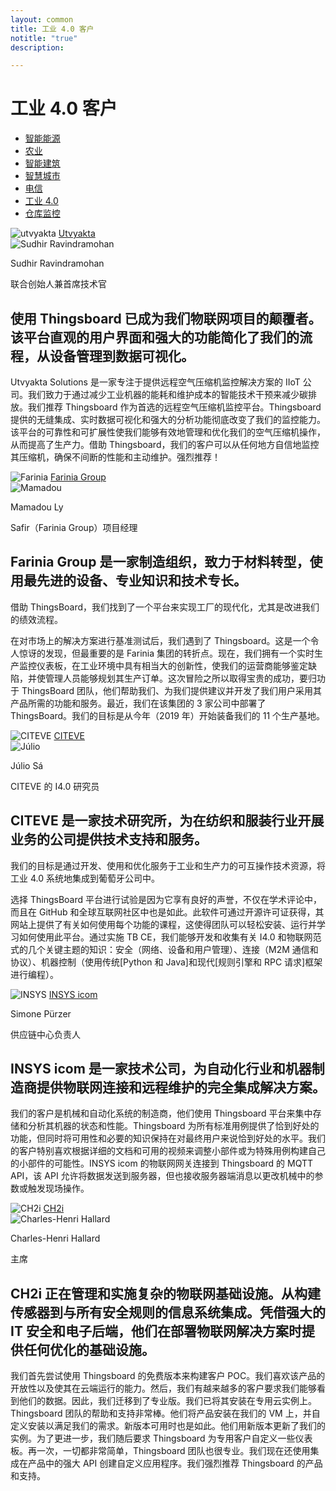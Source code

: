 ```yaml
---
layout: common
title: 工业 4.0 客户
notitle: "true"
description:

---
```


<h1 class="mainTitle industry-4">工业 4.0 客户</h1>

<nav class="customers-nav">
    <ul>
        <li>
            <a href="/industries/smart-energy/">智能能源</a>
        </li>
        <li>
            <a href="/industries/agriculture/">农业</a>
        </li>
        <li>
            <a href="/industries/smart-buildings/">智能建筑</a>
        </li>
        <li>
            <a href="/industries/smart-city/">智慧城市</a>
        </li>
        <li>
            <a href="/industries/telecom/">电信</a>
        </li>
        <li>
            <a href="/industries/industry40/" class="active">工业 4.0</a>
        </li>
        <li>
            <a href="/industries/warehouse-monitoring/">仓库监控</a>
        </li>
    </ul>
</nav>

<div class="customer-block">
    <div class="customer-company">
        <img class="customer-logo" src="/images/customers/utvyakta-logo.png" alt="utvyakta">
        <a class="outlink" href="https://utvyakta.com/" alt="Utvyakta"> Utvyakta </a>
    </div>
    <div class="customer-content">
        <div class="person-container">
            <img class="person-logo" src="/images/customers/sudhir-ravindramohan.png" alt="Sudhir Ravindramohan">
            <div class="person-title">
                <p class="person-name"> Sudhir Ravindramohan </p>
                <p class="person-position"> 联合创始人兼首席技术官 </p>
            </div>
        </div>
        <h2>
            使用 Thingsboard 已成为我们物联网项目的颠覆者。该平台直观的用户界面和强大的功能简化了我们的流程，从设备管理到数据可视化。
        </h2>
        <p>
            Utvyakta Solutions 是一家专注于提供远程空气压缩机监控解决方案的 IIoT 公司。我们致力于通过减少工业机器的能耗和维护成本的智能技术干预来减少碳排放。我们推荐 Thingsboard 作为首选的远程空气压缩机监控平台。Thingsboard 提供的无缝集成、实时数据可视化和强大的分析功能彻底改变了我们的监控能力。该平台的可靠性和可扩展性使我们能够有效地管理和优化我们的空气压缩机操作，从而提高了生产力。借助 Thingsboard，我们的客户可以从任何地方自信地监控其压缩机，确保不间断的性能和主动维护。强烈推荐！
        </p>
    </div>
</div>

<div class="customer-block">
    <div class="customer-company">
        <img class="customer-logo" src="/images/customers/Farinia.png" alt="Farinia">
        <a class="outlink" href="https://www.farinia.com/" alt="Farinia Group"> Farinia Group </a>
    </div>
    <div class="customer-content">
        <div class="person-container">
            <img class="person-logo" src="/images/customers/Mamadou.png" alt="Mamadou">
            <div class="person-title">
                <p class="person-name"> Mamadou Ly </p>
                <p class="person-position"> Safir（Farinia Group）项目经理 </p>
            </div>
        </div>
        <h2>
            Farinia Group 是一家制造组织，致力于材料转型，使用最先进的设备、专业知识和技术专长。
        </h2>
        <p>
            借助 ThingsBoard，我们找到了一个平台来实现工厂的现代化，尤其是改进我们的绩效流程。
        </p>
        <p>
            在对市场上的解决方案进行基准测试后，我们遇到了 Thingsboard。这是一个令人惊讶的发现，但最重要的是 Farinia 集团的转折点。现在，我们拥有一个实时生产监控仪表板，在工业环境中具有相当大的创新性，使我们的运营商能够鉴定缺陷，并使管理人员能够规划其生产订单。这次冒险之所以取得宝贵的成功，要归功于 ThingsBoard 团队，他们帮助我们、为我们提供建议并开发了我们用户采用其产品所需的功能和服务。最近，我们在该集团的 3 家公司中部署了 ThingsBoard。我们的目标是从今年（2019 年）开始装备我们的 11 个生产基地。
        </p>
    </div>
</div>

<div class="customer-block">
    <div class="customer-company">
        <img class="customer-logo" src="/images/customers/citeve.png" alt="CITEVE">
        <a class="outlink" href="https://www.citeve.pt/" alt="CITEVE"> CITEVE </a>
    </div>
    <div class="customer-content">
        <div class="person-container">
            <img class="person-logo" src="/images/customers/julio.jpg" alt="Júlio">
            <div class="person-title">
                <p class="person-name"> Júlio Sá </p>
                <p class="person-position"> CITEVE 的 I4.0 研究员 </p>
            </div>
        </div>
        <h2>
            CITEVE 是一家技术研究所，为在纺织和服装行业开展业务的公司提供技术支持和服务。
        </h2>
        <p>
            我们的目标是通过开发、使用和优化服务于工业和生产力的可互操作技术资源，将工业 4.0 系统地集成到葡萄牙公司中。
        </p>
        <p>
            选择 ThingsBoard 平台进行试验是因为它享有良好的声誉，不仅在学术评论中，而且在 GitHub 和全球互联网社区中也是如此。此软件可通过开源许可证获得，其网站上提供了有关如何使用每个功能的课程，这使得团队可以轻松安装、运行并学习如何使用此平台。通过实施 TB CE，我们能够开发和收集有关 I4.0 和物联网范式的几个关键主题的知识：安全（网络、设备和用户管理）、连接（M2M 通信和协议）、机器控制（使用传统[Python 和 Java]和现代[规则引擎和 RPC 请求]框架进行编程）。
        </p>
    </div>
</div>

<div class="customer-block">
    <div class="customer-company">
        <img class="customer-logo" src="/images/customers/insystec.jpg" alt="INSYS">
        <a class="outlink" href="https://www.insys-icom.com/" alt="INSYS icom"> INSYS icom </a>
    </div>
    <div class="customer-content">
        <div class="person-container">
            <div class="person-title">
                <p class="person-name"> Simone Pürzer </p>
                <p class="person-position"> 供应链中心负责人 </p>
            </div>
        </div>
        <h2>
            INSYS icom 是一家技术公司，为自动化行业和机器制造商提供物联网连接和远程维护的完全集成解决方案。
        </h2>
        <p>
            我们的客户是机械和自动化系统的制造商，他们使用 Thingsboard 平台来集中存储和分析其机器的状态和性能。Thingsboard 为所有标准用例提供了恰到好处的功能，但同时将可用性和必要的知识保持在对最终用户来说恰到好处的水平。我们的客户特别喜欢根据详细的文档和可用的视频来调整小部件或为特殊用例构建自己的小部件的可能性。INSYS icom 的物联网网关连接到 Thingsboard 的 MQTT API，该 API 允许将数据发送到服务器，但也接收服务器端消息以更改机械中的参数或触发现场操作。
        </p>
    </div>
</div>

<div class="customer-block">
    <div class="customer-company">
        <img class="customer-logo" src="/images/customers/ch2i.jpg" alt="CH2i">
        <a class="outlink" href="https://ch2i.eu/" alt="CH2i"> CH2i </a>
    </div>
    <div class="customer-content">
        <div class="person-container">
            <img class="person-logo" src="/images/customers/charles-henri.jpg" alt="Charles-Henri Hallard">
            <div class="person-title">
                <p class="person-name"> Charles-Henri Hallard </p>
                <p class="person-position"> 主席 </p>
            </div>
        </div>
        <h2>
            CH2i 正在管理和实施复杂的物联网基础设施。从构建传感器到与所有安全规则的信息系统集成。凭借强大的 IT 安全和电子后端，他们在部署物联网解决方案时提供任何优化的基础设施。
        </h2>
        <p>
            我们首先尝试使用 Thingsboard 的免费版本来构建客户 POC。我们喜欢该产品的开放性以及使其在云端运行的能力。然后，我们有越来越多的客户要求我们能够看到他们的数据。因此，我们迁移到了专业版。我们已将其安装在专用云实例上。Thingsboard 团队的帮助和支持非常棒。他们将产品安装在我们的 VM 上，并自定义安装以满足我们的需求。新版本可用时也是如此。他们用新版本更新了我们的实例。为了更进一步，我们随后要求 Thingsboard 为专用客户自定义一些仪表板。再一次，一切都非常简单，Thingsboard 团队也很专业。我们现在还使用集成在产品中的强大 API 创建自定义应用程序。我们强烈推荐 Thingsboard 的产品和支持。
        </p>
    </div>
</div>
